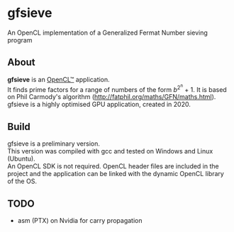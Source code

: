 # gfsieve
An OpenCL implementation of a Generalized Fermat Number sieving program

## About

**gfsieve** is an [OpenCL™](https://www.khronos.org/opencl/) application.  
It finds prime factors for a range of numbers of the form *b*<sup>2<sup>n</sup></sup> + 1. It is based on Phil Carmody's algorithm (http://fatphil.org/maths/GFN/maths.html).  
gfsieve is a highly optimised GPU application, created in 2020.

## Build

gfsieve is a preliminary version.  
This version was compiled with gcc and tested on Windows and Linux (Ubuntu).  
An OpenCL SDK is not required. OpenCL header files are included in the project and the application can be linked with the dynamic OpenCL library of the OS.

## TODO

- asm (PTX) on Nvidia for carry propagation
